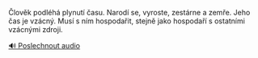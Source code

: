 
Člověk podléhá plynutí času. Narodí se, vyroste, zestárne a zemře. Jeho čas je vzácný. Musí s ním hospodařit, stejně jako hospodaří s ostatními vzácnými zdroji.

[🔊 Poslechnout audio](/data/7-paragraphs/audio/chapter_27/para_013-lovk-podlh-plynut-asu-Narod-se-vyroste-z.mp3)
